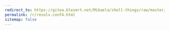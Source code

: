 ```yaml
---
redirect_to: https://gitea.blesmrt.net/Mikaela/shell-things/raw/master/etc/resolv.conf
permalink: /r/resolv.conf4.html
sitemap: false
---
```


